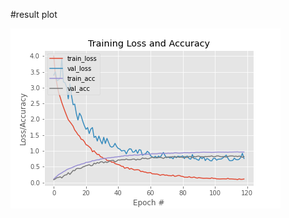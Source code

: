 #result plot

![image](https://github.com/ahchin1996/Deep_Learning_Project/blob/33410f4f3a1ca60b8227864032b53e8ceabff3c3/CNN_image/vgg_new3.png)
